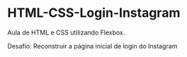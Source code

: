 # HTML-CSS-Login-Instagram

Aula de HTML e CSS utilizando Flexbox.

Desafio: Reconstruir a página inicial de login do Instagram
